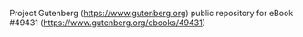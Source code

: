 Project Gutenberg (https://www.gutenberg.org) public repository for eBook #49431 (https://www.gutenberg.org/ebooks/49431)
